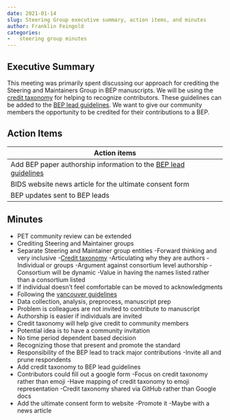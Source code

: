 ```yaml
---
date: 2021-01-14
slug: Steering Group executive summary, action items, and minutes
author: Franklin Feingold
categories:
-   steering group minutes
---
```


<!-- more -->

## Executive Summary

This meeting was primarily spent discussing our approach for crediting the Steering and Maintainers Group in BEP manuscripts. We will be using the [credit taxonomy](https://credit.niso.org/) for helping to recognize contributors. These guidelines can be added to the [BEP lead guidelines](https://docs.google.com/document/d/1pWmEEY-1-WuwBPNy5tDAxVJYQ9Een4hZJM06tQZg8X4/edit). We want to give our community members the opportunity to be credited for their contributions to a BEP.

## Action Items

| Action items                                                                                                                                            |
| ------------------------------------------------------------------------------------------------------------------------------------------------------- |
| Add BEP paper authorship information to the [BEP lead guidelines](https://docs.google.com/document/d/1pWmEEY-1-WuwBPNy5tDAxVJYQ9Een4hZJM06tQZg8X4/edit) |
| BIDS website news article for the ultimate consent form                                                                                                 |
| BEP updates sent to BEP leads                                                                                                                           |

## Minutes

-   PET community review can be extended
-   Crediting Steering and Maintainer groups
-   Separate Steering and Maintainer group entities
  -Forward thinking and very inclusive -[Credit taxonomy](https://credit.niso.org/)
  -Articulating why they are authors
  -Individual or groups
  -Argument against consortium level authorship
  -Consortium will be dynamic
  -Value in having the names listed rather than a consortium listed
-   If individual doesn’t feel comfortable can be moved to acknowledgments
   -   Following the [vancouver guidelines](http://www.icmje.org/recommendations/browse/roles-and-responsibilities/defining-the-role-of-authors-and-contributors.html)
   -   Data collection, analysis, preprocess, manuscript prep
   -   Problem is colleagues are not invited to contribute to manuscript
   -   Authorship is easier if individuals are invited
   -   Credit taxonomy will help give credit to community members
   -   Potential idea is to have a community invitation
   -   No time period dependent based decision
-   Recognizing those that present and promote the standard
-   Responsibility of the BEP lead to track major contributions
  -Invite all and prune respondents
-   Add credit taxonomy to BEP lead guidelines
-   Contributors could fill out a google form
  -Focus on credit taxonomy rather than emoji
  -Have mapping of credit taxonomy to emoji representation
  -Credit taxonomy shared via GitHub rather than Google docs
-   Add the ultimate consent form to website
  -Promote it
  -Maybe with a news article
